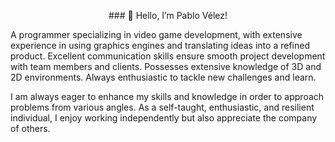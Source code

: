 <p align="center">
### 👋 Hello, I’m Pablo Vélez!
</p>


A programmer specializing in video game development, with extensive experience in using graphics engines and translating ideas into a refined product. Excellent communication skills ensure smooth project development with team members and clients. Possesses extensive knowledge of 3D and 2D environments. Always enthusiastic to tackle new challenges and learn.

I am always eager to enhance my skills and knowledge in order to approach problems from various angles. As a self-taught, enthusiastic, and resilient individual, I enjoy working independently but also appreciate the company of others.




<!--
**Phentecost/Phentecost** is a ✨ _special_ ✨ repository because its `README.md` (this file) appears on your GitHub profile.

Here are some ideas to get you started:

- 🔭 I’m currently working on ...
- 🌱 I’m currently learning ...
- 👯 I’m looking to collaborate on ...
- 🤔 I’m looking for help with ...
- 💬 Ask me about ...
- 📫 How to reach me: ...
- 😄 Pronouns: ...
- ⚡ Fun fact: ...
-->
